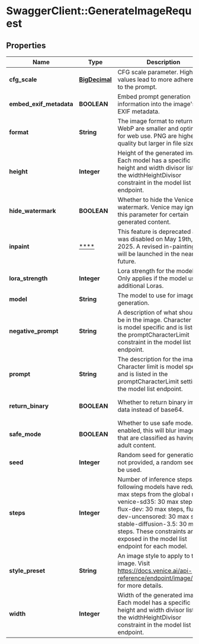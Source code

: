 # SwaggerClient::GenerateImageRequest

## Properties
Name | Type | Description | Notes
------------ | ------------- | ------------- | -------------
**cfg_scale** | [**BigDecimal**](BigDecimal.md) | CFG scale parameter. Higher values lead to more adherence to the prompt. | [optional] 
**embed_exif_metadata** | **BOOLEAN** | Embed prompt generation information into the image&#x27;s EXIF metadata. | [optional] [default to false]
**format** | **String** | The image format to return. WebP are smaller and optimized for web use. PNG are higher quality but larger in file size.  | [optional] [default to &#x27;webp&#x27;]
**height** | **Integer** | Height of the generated image. Each model has a specific height and width divisor listed in the widthHeightDivisor constraint in the model list endpoint. | [optional] [default to 1024]
**hide_watermark** | **BOOLEAN** | Whether to hide the Venice watermark. Venice may ignore this parameter for certain generated content. | [optional] [default to false]
**inpaint** | [****](.md) | This feature is deprecated and was disabled on May 19th, 2025. A revised in-painting API will be launched in the near future. | [optional] 
**lora_strength** | **Integer** | Lora strength for the model. Only applies if the model uses additional Loras. | [optional] 
**model** | **String** | The model to use for image generation. | 
**negative_prompt** | **String** | A description of what should not be in the image. Character limit is model specific and is listed in the promptCharacterLimit constraint in the model list endpoint. | [optional] 
**prompt** | **String** | The description for the image. Character limit is model specific and is listed in the promptCharacterLimit setting in the model list endpoint. | 
**return_binary** | **BOOLEAN** | Whether to return binary image data instead of base64. | [optional] [default to false]
**safe_mode** | **BOOLEAN** | Whether to use safe mode. If enabled, this will blur images that are classified as having adult content. | [optional] [default to true]
**seed** | **Integer** | Random seed for generation. If not provided, a random seed will be used. | [optional] [default to 0]
**steps** | **Integer** | Number of inference steps. The following models have reduced max steps from the global max: venice-sd35: 30 max steps, flux-dev: 30 max steps, flux-dev-uncensored: 30 max steps, stable-diffusion-3.5: 30 max steps. These constraints are exposed in the model list endpoint for each model. | [optional] [default to 20]
**style_preset** | **String** | An image style to apply to the image. Visit https://docs.venice.ai/api-reference/endpoint/image/styles for more details. | [optional] 
**width** | **Integer** | Width of the generated image. Each model has a specific height and width divisor listed in the widthHeightDivisor constraint in the model list endpoint. | [optional] [default to 1024]


